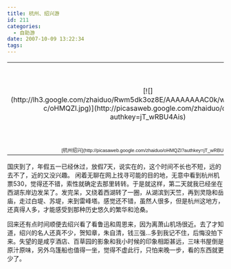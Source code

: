 ```yaml
---
title: 杭州、绍兴游
id: 211
categories:
  - 自助游
date: 2007-10-09 13:22:34
tags:
---
```


<table width="194">
<tr>
<td align="center" style="background: url('http://picasaweb.google.com/f/img/transparent_album_background.gif'); height: 194px; -moz-background-clip: -moz-initial; -moz-background-origin: -moz-initial; -moz-background-inline-policy: -moz-initial">[![](http://lh3.google.com/zhaiduo/Rwm5dk3oz8E/AAAAAAAAC0k/weMfetLiDfE/s160-c/oHMQZI.jpg)](http://picasaweb.google.com/zhaiduo/oHMQZI?authkey=jT_wRBU4Ais)</td>
</tr>
<tr>
<td style="text-align: center; font-family: arial,sans-serif; font-size: 11px">[杭州绍兴](http://picasaweb.google.com/zhaiduo/oHMQZI?authkey=jT_wRBU4Ais)</td>
</tr>
</table>
国庆到了，年假五一已经休过，放假7天，说实在的，这个时间不长也不短，远的去不了，近的又没兴趣。
闲着无聊在网上找寻可能的目的地，无意中看到杭州机票530，觉得还不错，索性就确定去那里转转。于是就这样，第二天就我已经坐在西湖东岸边发呆了。发完呆，又绕着西湖转了一圈，从湖滨到天竺，再到灵隐和岳庙，走过白堤、苏堤，来到雷峰塔。感觉还不错，虽然人很多，但是杭州这地方，还真得人多，才能感受到那种历史悠久的繁华和沧桑。

回来还有点时间顺便去绍兴看了看鲁迅和周恩来，因为离萧山机场很近。去了才知道，绍兴的名人还真不少，贺知章，朱自清，钱三强...多到我记不住，后悔没拍下来。失望的是咸亨酒店、百草园的影象和我小时候的印象相距甚远，三味书屋倒是原汁原味，另外乌篷船也值得一坐，觉得不虚此行，只怕来晚一步，看的东西就更少了。